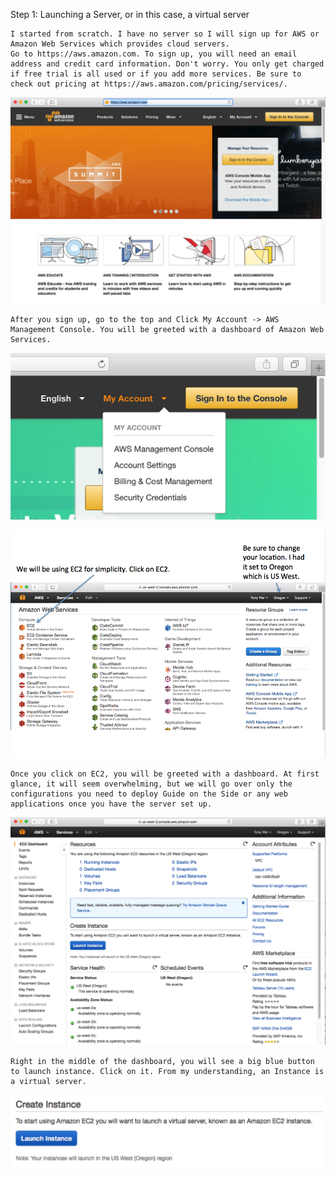 Step 1: Launching a Server, or in this case, a virtual server

```
I started from scratch. I have no server so I will sign up for AWS or Amazon Web Services which provides cloud servers.  
Go to https://aws.amazon.com. To sign up, you will need an email address and credit card information. Don't worry. You only get charged if free trial is all used or if you add more services. Be sure to check out pricing at https://aws.amazon.com/pricing/services/. 
```

![alt tag](https://github.com/TonyMeiDeveloper/GuideOnTheSide/blob/master/GuidePictures/AWS.png)

```
After you sign up, go to the top and Click My Account -> AWS Management Console. You will be greeted with a dashboard of Amazon Web Services.
```

![alt tag](https://github.com/TonyMeiDeveloper/GuideOnTheSide/blob/master/GuidePictures/Dashboard1.png)


![alt tag](https://github.com/TonyMeiDeveloper/GuideOnTheSide/blob/master/GuidePictures/Dashboard2.png)

```
Once you click on EC2, you will be greeted with a dashboard. At first glance, it will seem overwhelming, but we will go over only the configurations you need to deploy Guide on the Side or any web applications once you have the server set up.    
```

![alt tag](https://github.com/TonyMeiDeveloper/GuideOnTheSide/blob/master/GuidePictures/CreateInstance1.png)   

```
Right in the middle of the dashboard, you will see a big blue button to launch instance. Click on it. From my understanding, an Instance is a virtual server. 
```

![alt tag](https://github.com/TonyMeiDeveloper/GuideOnTheSide/blob/master/GuidePictures/CreateInstance2.png)






